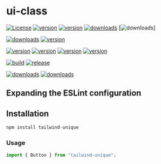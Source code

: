 # ui-class
[![License](https://img.shields.io/badge/license-MIT-blue.svg?style=plastic)](https://opensource.org/licenses/MIT)
[![version](https://img.shields.io/npm/v/ui-class.svg?style=plastic)](https://www.npmjs.org/package/ui-class)
[![version](https://img.shields.io/npm/v/ui-class.blue.svg?style=plastic)](https://www.npmjs.org/package/ui-class)
[![downloads](https://img.shields.io/badge/license-MIT-purple.svg?style=plastic)](https://npm-stat.com/charts.html?package=ui-class)
[![downloads](https://img.shields.io/badge/ui-class-purple.svg?style=plastic)]

[![downloads](https://img.shields.io/npm/dm/ui-class.svg?style=plastic)](https://npm-stat.com/charts.html?package=ui-class)
[![version](https://img.shields.io/badge/ui_class-blue.svg?style=plastic)](https://www.npmjs.org/package/ui-class)


[![version](https://img.shields.io/badge/version/npm/v/uiclass-green.svg?style=plastic)](https://www.npmjs.org/package/ui-class)
[![version](https://img.shields.io/npm/dm/ui-class-blue.svg?style=build-passing-brightgreen)](https://www.npmjs.org/package/ui-class)
[![version](https://img.shields.io/npm/v/ui-class.svg?style=social)](https://www.npmjs.org/package/ui-class)
[![version](https://img.shields.io/badge/version/ui-class.svg?style=plastic)](https://www.npmjs.org/package/ui-class)



[![build](https://travis-ci.org/amphp/amp.svg?branch=master&style=flat-square)](https://www.npmjs.org/package/ui-class)
[![release](https://img.shields.io/github/release/oivva/boxy.svg?maxAge=3600&/ui-class.svg?style=flat)](https://www.npmjs.org/package/ui-class)

[![downloads](https://img.shields.io/npm/dm/ui-class.svg?style=plastic)](https://npm-stat.com/charts.html?package=ui-class)
[![downloads](https://github.styleci.io/repos/7548986/shield?style=plastic)](https://github.com/karimtmagdy/ui-class.git)


## Expanding the ESLint configuration

## Installation

```js
npm install tailwind-unique
```

### Usage

```js
import { Button } from "tailwind-unique";
```
